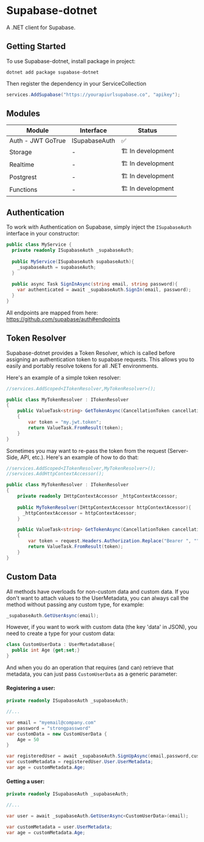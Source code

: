 **Supabase-dotnet**
================

A .NET client for Supabase.

**Getting Started**
-----------------

To use Supabase-dotnet, install package in project:

```
dotnet add package supabase-dotnet
```

Then register the dependency in your ServiceCollection

```c#
services.AddSupabase("https://yourapiurlsupabase.co", "apikey");
```

**Modules**
------------

| Module            | Interface     | Status           |
| ----------------- | ------------- | ---------------- |
| Auth - JWT GoTrue | ISupabaseAuth | ✅                |
| Storage           | -             | 🏗️ In development |
| Realtime          | -             | 🏗️ In development |
| Postgrest         | -             | 🏗️ In development |
| Functions         | -             | 🏗️ In development |

**Authentication**
-----------------

To work with Authentication on Supabase, simply inject the `ISupabaseAuth` interface in your constructor:

```c#
public class MyService {
  private readonly ISupabaseAuth _supabaseAuth;
  
  public MyService(ISupabaseAuth supabaseAuth){
    _supabaseAuth = supabaseAuth;
  }
  
  public async Task SignInAsync(string email, string password){
    var authenticated = await _supabaseAuth.SignIn(email, password);
  }
}
```

All endpoints are mapped from here: https://github.com/supabase/auth#endpoints

**Token Resolver**
-------------------

Supabase-dotnet provides a Token Resolver, which is called before assigning an authentication token to supabase requests. This allows you to easily and portably resolve tokens for all .NET environments.

Here's an example of a simple token resolver:

```c#
//services.AddScoped<ITokenResolver,MyTokenResolver>();

public class MyTokenResolver : ITokenResolver
{
    public ValueTask<string> GetTokenAsync(CancellationToken cancellationToken)
    {
        var token = "my.jwt.token";
        return ValueTask.FromResult(token);
    }
}
```

Sometimes you may want to re-pass the token from the request (Server-Side, API, etc.). Here's an example of how to do that:

```c#
//services.AddScoped<ITokenResolver,MyTokenResolver>();
//services.AddHttpContextAccessor();

public class MyTokenResolver : ITokenResolver
{
    private readonly IHttpContextAccessor _httpContextAccessor;
  
  	public MyTokenResolver(IHttpContextAccessor httpContextAcessor){
      _httpContextAccessor = httpContextAcessor;
    }

    public ValueTask<string> GetTokenAsync(CancellationToken cancellationToken)
    {
        var token = request.Headers.Authorization.Replace("Bearer ", "");
        return ValueTask.FromResult(token);
    }
}
```

**Custom Data**
----------------

All methods have overloads for non-custom data and custom data. If you don't want to attach values to the UserMetadata, you can always call the method without passing any custom type, for example:

```c#
_supabaseAuth.GetUserAsync(email);
```

However, if you want to work with custom data (the key 'data' in JSON), you need to create a type for your custom data:

```c#
class CustomUserData : UserMetadataBase{
  public int Age {get;set;}
}
```

And when you do an operation that requires (and can) retrieve that metadata, you can just pass `CustomUserData` as a generic parameter:

#### Registering a user:

```c#
private readonly ISupabaseAuth _supabaseAuth;

//...

var email = "myemail@company.com"
var password = "strongpassword"
var customData = new CustomUserData {
	Age = 50
}

var registeredUser = await _supabaseAuth.SignUpAsync(email,password,customData);
var customMetadata = registeredUser.User.UserMetadata;
var age = customMetadata.Age;
```

#### Getting a user:

```c#
private readonly ISupabaseAuth _supabaseAuth;

//...

var user = await _supabaseAuth.GetUserAsync<CustomUserData>(email);

var customMetadata = user.UserMetadata;
var age = customMetadata.Age;
```
